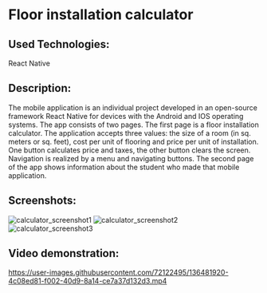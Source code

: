 # Floor installation calculator

## Used Technologies:
React Native

## Description:
The mobile application is an individual project developed in an open-source framework React Native for devices with the Android and IOS operating systems. The app consists of two pages. The first page is a floor installation calculator. The application accepts three values: the size of a room (in sq. meters or sq. feet), cost per unit of flooring and price per unit of installation. One button calculates price and taxes, the other button clears the screen. Navigation is realized by a menu and navigating buttons. The second page of the app shows information about the student who made that mobile application.

## Screenshots:
![calculator_screenshot1](https://github.com/evgeniya-zhukova/Floor_installation_calculator___React_Native/blob/main/demo/Calculator1.png)
![calculator_screenshot2](https://github.com/evgeniya-zhukova/Floor_installation_calculator___React_Native/blob/main/demo/Calculator2.png)
![calculator_screenshot3](https://github.com/evgeniya-zhukova/Floor_installation_calculator___React_Native/blob/main/demo/Calculator3.png)

## Video demonstration:

https://user-images.githubusercontent.com/72122495/136481920-4c08ed81-f002-40d9-8a14-ce7a37d132d3.mp4

